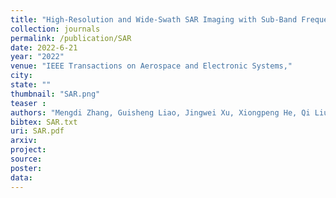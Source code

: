 ```yaml
---
title: "High-Resolution and Wide-Swath SAR Imaging with Sub-Band Frequency Diverse Array"
collection: journals
permalink: /publication/SAR
date: 2022-6-21
year: "2022"
venue: "IEEE Transactions on Aerospace and Electronic Systems,"
city: 
state: ""
thumbnail: "SAR.png"
teaser : 
authors: "Mengdi Zhang, Guisheng Liao, Jingwei Xu, Xiongpeng He, Qi Liu, Lan Lan, Shiyin Li"
bibtex: SAR.txt
uri: SAR.pdf
arxiv: 
project: 
source: 
poster: 
data:
---
```

